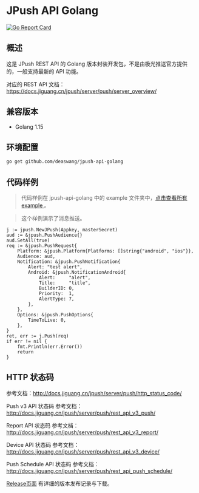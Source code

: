 # JPush API Golang
[![Go Report Card](https://goreportcard.com/badge/github.com/deaswang/jpush-api-golang)](https://goreportcard.com/report/github.com/deaswang/jpush-api-golang)

## 概述
这是 JPush REST API 的 Golang 版本封装开发包，不是由极光推送官方提供的，一般支持最新的 API 功能。

对应的 REST API 文档：<https://docs.jiguang.cn/jpush/server/push/server_overview/>

## 兼容版本
+  Golang 1.15

## 环境配置

```bash
go get github.com/deaswang/jpush-api-golang
```

## 代码样例

>   代码样例在 jpush-api-golang 中的 example 文件夹中，[点击查看所有 example ](https://github.com/deaswang/jpush-api-golang/tree/master/example) 。

>   这个样例演示了消息推送。

```golang
j := jpush.NewJPush(Appkey, masterSecret)
aud := &jpush.PushAudience{}
aud.SetAll(true)
req := &jpush.PushRequest{
    Platform: &jpush.Platform{Platforms: []string{"android", "ios"}},
    Audience: aud,
    Notification: &jpush.PushNotification{
        Alert: "test alert",
        Android: &jpush.NotificationAndroid{
            Alert:     "alert",
            Title:     "title",
            BuilderID: 0,
            Priority:  1,
            AlertType: 7,
        },
    },
    Options: &jpush.PushOptions{
        TimeToLive: 0,
    },
}
ret, err := j.Push(req)
if err != nil {
    fmt.Println(err.Error())
    return
}
```

## HTTP 状态码

参考文档：<http://docs.jiguang.cn/jpush/server/push/http_status_code/>

Push v3 API 状态码 参考文档：<http://docs.jiguang.cn/jpush/server/push/rest_api_v3_push/>

Report API  状态码 参考文档：<http://docs.jiguang.cn/jpush/server/push/rest_api_v3_report/>

Device API 状态码 参考文档：<http://docs.jiguang.cn/jpush/server/push/rest_api_v3_device/>

Push Schedule API 状态码 参考文档：<http://docs.jiguang.cn/jpush/server/push/rest_api_push_schedule/>

[Release页面](https://github.com/deaswang/jpush-api-golang/releases) 有详细的版本发布记录与下载。
